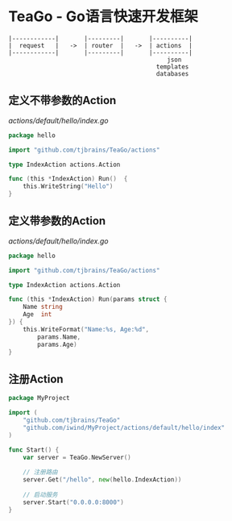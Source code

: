 # TeaGo - Go语言快速开发框架
~~~
|------------|       |---------|       |----------|
|  request   |   ->  | router  |   ->  | actions  |
|------------|       |---------|       |----------|
                                            json
                                         templates
                                         databases
~~~

## 定义不带参数的Action
*actions/default/hello/index.go*
~~~go
package hello

import "github.com/tjbrains/TeaGo/actions"

type IndexAction actions.Action

func (this *IndexAction) Run()  {
	this.WriteString("Hello")
}
~~~

## 定义带参数的Action
*actions/default/hello/index.go*
~~~go
package hello

import "github.com/tjbrains/TeaGo/actions"

type IndexAction actions.Action

func (this *IndexAction) Run(params struct {
	Name string
	Age  int
}) {
	this.WriteFormat("Name:%s, Age:%d",
		params.Name,
		params.Age)
}

~~~

## 注册Action
~~~go
package MyProject

import (
	"github.com/tjbrains/TeaGo"
	"github.com/iwind/MyProject/actions/default/hello/index"
)

func Start() {
	var server = TeaGo.NewServer()
	
	// 注册路由
	server.Get("/hello", new(hello.IndexAction))
	
	// 启动服务
	server.Start("0.0.0.0:8000")
}

~~~
